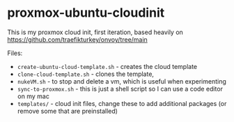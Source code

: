 # proxmox-ubuntu-cloudinit


This is my proxmox cloud init, first iteration, based heavily on https://github.com/traefikturkey/onvoy/tree/main

Files:
- `create-ubuntu-cloud-template.sh` - creates the cloud template
- `clone-cloud-template.sh` - clones the template, 
- `nukeVM.sh` - to stop and delete a vm, which is useful when experimenting
- `sync-to-proxmox.sh` - this is just a shell script so I can use a code editor on my mac
- `templates/` - cloud init files, change these to add additional packages (or remove some that are preinstalled)